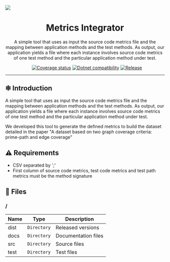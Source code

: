 ![](https://raw.githubusercontent.com/williamniemiec/MetricsIntegrator/master/docs/img/logo/logo.png?raw=true)

<h1 align='center'>Metrics Integrator</h1>
<p align='center'>A simple tool that uses as input the source code metrics file and the mapping between application methods and the test methods. As output, our application yields a file where each instance involves source code metrics of one test method and the particular application method under test.</p>
<p align="center">
	<a href="https://github.com/williamniemiec/MetricsIntegrator/actions?query=workflow%3AWindows"><img src="https://img.shields.io/github/workflow/status/williamniemiec/MetricsIntegrator/Windows?label=Windows" alt=""></a>
	<a href="https://github.com/williamniemiec/MetricsIntegrator/actions?query=workflow%3AMacOS"><img src="https://img.shields.io/github/workflow/status/williamniemiec/MetricsIntegrator/MacOS?label=MacOS" alt=""></a>
	<a href="https://github.com/williamniemiec/MetricsIntegrator/actions?query=workflow%3AUbuntu"><img src="https://img.shields.io/github/workflow/status/williamniemiec/MetricsIntegrator/Ubuntu?label=Ubuntu" alt=""></a>
	<a href="https://codecov.io/gh/williamniemiec/MetricsIntegrator"><img src="https://codecov.io/gh/williamniemiec/MetricsIntegrator/branch/master/graph/badge.svg?token=R2SFS4SP86" alt="Coverage status"></a>
	<a href="http://java.oracle.com"><img src="https://img.shields.io/badge/.NET-5.0+-D0008F.svg" alt="Dotnet compatibility"></a>
	<a href="https://github.com/williamniemiec/MetricsIntegrator/releases"><img src="https://img.shields.io/github/v/release/williamniemiec/MetricsIntegrator" alt="Release"></a>
</p>
<hr />

## ❇ Introduction
A simple tool that uses as input the source code metrics file and the mapping between application methods and the test methods. As output, our application yields a file where each instance involves source code metrics of one test method and the particular application method under test.

We developed this tool to generate the defined metrics to build the dataset detailed in the paper "A dataset based on two graph coverage criteria: prime-path and edge coverage"

## ⚠ Requirements
- CSV separated by ';'
- First column of source code metrics, test code metrics and test path metrics must be the method signature 

## 📁 Files
### /
|        Name 	|Type|Description|
|----------------|-------------------------------|-----------------------------|
|dist |`Directory`|Released versions|
|docs |`Directory`|Documentation files|
|src     |`Directory`| Source files |
|test     |`Directory`| Test files |
